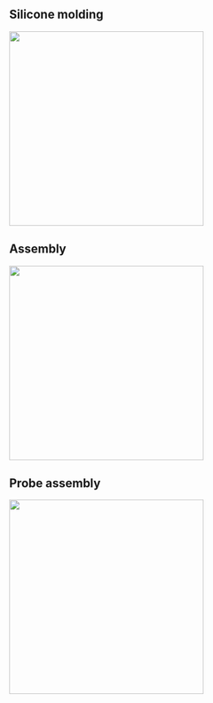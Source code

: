 ## Silicone molding

<img height="350" src="https://github.com/LowiekVDS/Open-source-Magnetic-Tactile-Sensor/blob/main/img/mold.png">
<BR CLEAR="all">

## Assembly

<img height="350" src="https://github.com/LowiekVDS/Open-source-Magnetic-Tactile-Sensor/blob/main/img/exploded.png">

## Probe assembly

<img height="350" src="https://github.com/LowiekVDS/Open-source-Magnetic-Tactile-Sensor/blob/main/img/probe2.png">
